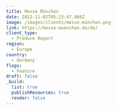 ```yaml
---
title: Messe München
date: 2022-11-02T05:23:47.866Z
image: /images/clients/messe-münchen.png
link: https://messe-muenchen.de/de/
client_type:
  - Produce Report
region:
  - Europe
country:
  - Germany
flags:
  - Feature
draft: false
_build:
  list: true
  publishResources: true
  render: false
---
```

